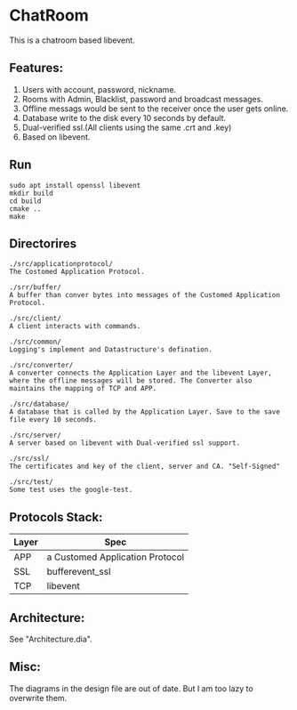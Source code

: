 # ChatRoom

This is a chatroom based libevent.

## Features:
1. Users with account, password, nickname.
2. Rooms with Admin, Blacklist, password and broadcast messages.
3. Offline messags would be sent to the receiver once the user gets online.
4. Database write to the disk every 10 seconds by default.
5. Dual-verified ssl.(All clients using the same .crt and .key)
6. Based on libevent.


## Run

    sudo apt install openssl libevent 
    mkdir build
    cd build 
    cmake ..
    make

## Directorires

    ./src/applicationprotocol/
    The Costomed Application Protocol.

    ./srr/buffer/
    A buffer than conver bytes into messages of the Customed Application Protocol.

    ./src/client/
    A client interacts with commands.

    ./src/common/
    Logging's implement and Datastructure's defination.

    ./src/converter/
    A converter connects the Application Layer and the libevent Layer, where the offline messages will be stored. The Converter also maintains the mapping of TCP and APP.

    ./src/database/
    A database that is called by the Application Layer. Save to the save file every 10 seconds.

    ./src/server/
    A server based on libevent with Dual-verified ssl support.

    ./src/ssl/
    The certificates and key of the client, server and CA. "Self-Signed"

    ./src/test/
    Some test uses the google-test.

## Protocols Stack:
|Layer|Spec|
|-|-|
|APP|a Customed Application Protocol|
|SSL|bufferevent_ssl|
|TCP|libevent|

## Architecture:

See "Architecture.dia".

## Misc:
The diagrams in the design file are out of date. But I am too lazy to overwrite them.
